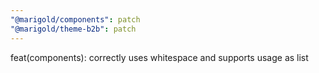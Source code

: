 ```yaml
---
"@marigold/components": patch
"@marigold/theme-b2b": patch
---
```


feat(components): <Stack> correctly uses whitespace and supports usage as list
